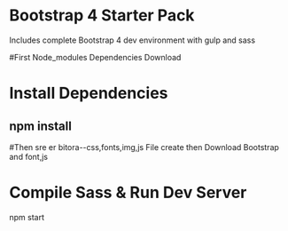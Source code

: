 # Bootstrap 4 Starter Pack
Includes complete Bootstrap 4 dev environment with gulp and sass

#First Node_modules Dependencies Download 
# Install Dependencies
npm install 
-------------------------------------------------
#Then sre er bitora--css,fonts,img,js File create then Download Bootstrap and font,js
# Compile Sass & Run Dev Server
npm start
